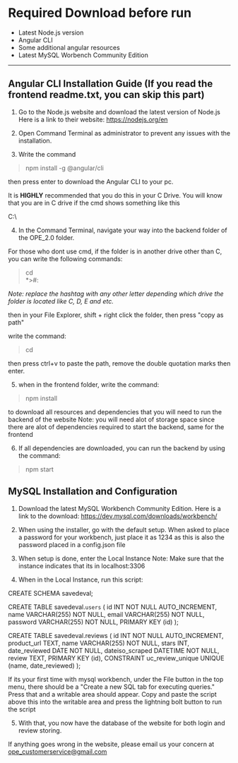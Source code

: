 # Required Download before run
- Latest Node.js version
- Angular CLI
- Some additional angular resources
- Latest MySQL Worbench Community Edition

---

## Angular CLI Installation Guide (If you read the frontend readme.txt, you can skip this part)
1. Go to the Node.js website and download the latest version of  Node.js
Here is a link to their website: https://nodejs.org/en

2. Open Command Terminal as administrator to prevent any issues with the installation.

3. Write the command 

>npm install -g @angular/cli

then press enter to download the Angular CLI to your pc.

It is **HIGHLY** recommended that you do this in your C Drive.
You will know that you are in C drive if the cmd shows something like this

C:\

4. In the Command Terminal, navigate your way into the backend folder of the OPE_2.0 folder.

For those who dont use cmd, if the folder is in another drive other than C, you can write the following commands:

>cd\
*>#:

*Note: replace the hashtag with any other letter depending which drive the folder is located like C, D, E and etc.*

then in your File Explorer, shift + right click the folder, then press "copy as path"

write the command:

>cd

then press ctrl+v to paste the path, remove the double quotation marks then enter.

5. when in the frontend folder, write the command:

>npm install

to download all resources and dependencies that you will need to run the backend of the website
Note: you will need alot of storage space since there are alot of dependencies required to start the backend, same for the frontend

6. If all dependencies are downloaded, you can run the backend by using the command:

>npm start

## MySQL Installation and Configuration

1. Download the latest MySQL Workbench Community Edition.
Here is a link to the download: https://dev.mysql.com/downloads/workbench/

2. When using the installer, go with the default setup. When asked to place a password for your workbench, just place it as 1234 as this is also the password placed in a config.json file

3. When setup is done, enter the Local Instance
Note: Make sure that the instance indicates that its in localhost:3306

4. When in the Local Instance, run this script:

CREATE SCHEMA savedeval;

CREATE TABLE savedeval.`users` (
id INT NOT NULL AUTO_INCREMENT,
name VARCHAR(255) NOT NULL,
email VARCHAR(255) NOT NULL,
password VARCHAR(255) NOT NULL,
PRIMARY KEY (id)
);

CREATE TABLE savedeval.reviews (
  id INT NOT NULL AUTO_INCREMENT,
  product_url TEXT,
  name VARCHAR(255) NOT NULL,
  stars INT,
  date_reviewed DATE NOT NULL,
  dateiso_scraped DATETIME NOT NULL,
  review TEXT,
  PRIMARY KEY (id),
  CONSTRAINT uc_review_unique UNIQUE (name, date_reviewed)
);

If its your first time with mysql workbench, under the File button in the top menu, there should be a "Create a new SQL tab for executing queries."
Press that and a writable area should appear. Copy and paste the script above this into the writable area and press the lightning bolt button to run the script

5. With that, you now have the database of the website for both login and review storing.



If anything goes wrong in the website, please email us your concern at ope_customerservice@gmail.com
